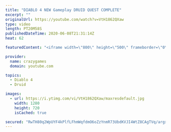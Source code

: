 ```yaml
---
title: "DIABLO 4 NEW Gameplay DRUID QUEST COMPLETE"
excerpt: ""
originalUrl: https://youtube.com/watch?v=VtH1862QXaw
type: video
length: PT20M58S
publishedDateTime: 2020-06-08T21:31:14Z
heat: 62

featuredContent: "<iframe width=\"800\" height=\"500\" frameborder=\"0\" src=\"https://www.youtube.com/embed/VtH1862QXaw\" allow=\"accelerometer; autoplay; encrypted-media; gyroscope; picture-in-picture\" allowfullscreen></iframe>"

provider:
  name: crazygames
  domain: youtube.com

topics:
  - Diablo 4
  - Druid

images:
  - url: https://i.ytimg.com/vi/VtH1862QXaw/maxresdefault.jpg
    width: 1280
    height: 720
    isCached: true

secured: "RwTH80q2WpUYF4kPlfLFhmWqfdmO6oZzYnmR73UbdKVJI4WtZ8CAgTVq/argxdOu1zlgq0GsD+oqgMZzm3OM7wd+UMPNzyGNPcTvQWPjIiC9K+aPctH4ALuZLLy2TCmZBg7iCP/XULaX2aZoSqH+I84afTOiAx6YNfswIm+jSklxdXPk5CfcPzYN7GzXL+ho6Nh1Jb+aCTGzeqeFlOGHRk0xX75/WTyr2jQ91Z6zbwO0XVWXyZcorPSs37PNH3xNDXv6GAu0OOJ9xE8rQn+GxfXLV1AIDjpVGJMWTbv5KQ0an+41TjpeiYMN1+SPd6ZI8Gh5PQVDPDtzW0YG+1h2TRXJvqfPSUtr8ob3bqNg1+U7bbrsMRWY4DSCwozowNR/Xchoky+cHp+3y3yjhJsg2Ja6c2+/iMZbDGhyvZvUfUE=;qTqs0epO5zzVZfr6/V2YAQ=="
---
```


